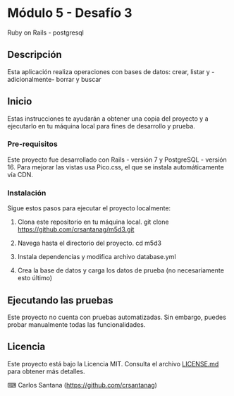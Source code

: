 # Módulo 5 - Desafío 3

Ruby on Rails - postgresql

## Descripción

Esta aplicación realiza operaciones con bases de datos: crear, listar y -adicionalmente- borrar y buscar

## Inicio

Estas instrucciones te ayudarán a obtener una copia del proyecto y a ejecutarlo en tu máquina local para fines de desarrollo y prueba.

### Pre-requisitos

Este proyecto fue desarrollado con Rails - versión 7 y PostgreSQL - versión 16.
Para mejorar las vistas usa Pico.css, el que se instala automáticamente vía CDN.

### Instalación

Sigue estos pasos para ejecutar el proyecto localmente:

1. Clona este repositorio en tu máquina local.
git clone https://github.com/crsantanag/m5d3.git

2. Navega hasta el directorio del proyecto.
cd m5d3

3. Instala dependencias y modifica archivo database.yml
   
4. Crea la base de datos y carga los datos de prueba (no necesariamente esto último)

## Ejecutando las pruebas

Este proyecto no cuenta con pruebas automatizadas. Sin embargo, puedes probar manualmente todas las funcionalidades.

## Licencia

Este proyecto está bajo la Licencia MIT. Consulta el archivo [LICENSE.md](LICENSE.md) para obtener más detalles.

⌨ ️Carlos Santana (https://github.com/crsantanag)
